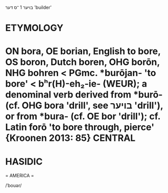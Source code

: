 בויער 1
־ס
דער
'builder'

ETYMOLOGY
===========
ON bora, OE borian, English to bore, OS boron, Dutch boren, OHG borōn, NHG bohren < PGmc. *burōjan- 'to bore' < bʰr(H)-eh₂-ie- (WEUR); a denominal verb derived from *burō- (cf. OHG bora 'drill', see בויער 'drill'), or from *bura- (cf. OE bor 'drill'); cf. Latin forō 'to bore through, pierce'
{Kroonen 2013: 85}
CENTRAL
========

HASIDIC
=======
= AMERICA = 

/ˈbouər/